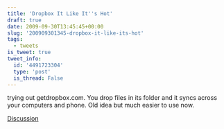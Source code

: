 ```yaml
---
title: 'Dropbox It Like It''s Hot'
draft: true
date: 2009-09-30T13:45:45+00:00
slug: '200909301345-dropbox-it-like-its-hot'
tags:
  - tweets
is_tweet: true
tweet_info:
  id: '4491723304'
  type: 'post'
  is_thread: False
---
```




trying out getdropbox.com. You drop files in its folder and it syncs across your computers and phone. Old idea but much easier to use now.

[Discussion](https://x.com/sytelus/status/4491723304)
